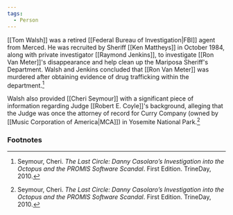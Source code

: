 ```yaml
---
tags:
  - Person
---
```

[[Tom Walsh]] was a retired [[Federal Bureau of Investigation|FBI]] agent from Merced. He was recruited by Sheriff [[Ken Mattheys]] in October 1984, along with private investigator [[Raymond Jenkins]], to investigate [[Ron Van Meter]]'s disappearance and help clean up the Mariposa Sheriff's Department. Walsh and Jenkins concluded that [[Ron Van Meter]] was murdered after obtaining evidence of drug trafficking within the department.[^1]

Walsh also provided [[Cheri Seymour]] with a significant piece of information regarding Judge [[Robert E. Coyle]]'s background, alleging that the Judge was once the attorney of record for Curry Company (owned by [[Music Corporation of America|MCA]]) in Yosemite National Park.[^1]

### Footnotes

[^1]: Seymour, Cheri. *The Last Circle: Danny Casolaro’s Investigation into the Octopus and the PROMIS Software Scandal*. First Edition. TrineDay, 2010.
